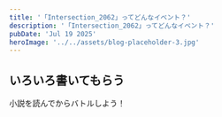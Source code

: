 ```yaml
---
title: '「Intersection_2062」ってどんなイベント？'
description: '「Intersection_2062」ってどんなイベント？'
pubDate: 'Jul 19 2025'
heroImage: '../../assets/blog-placeholder-3.jpg'
---
```


##  いろいろ書いてもらう

小説を読んでからバトルしよう！
